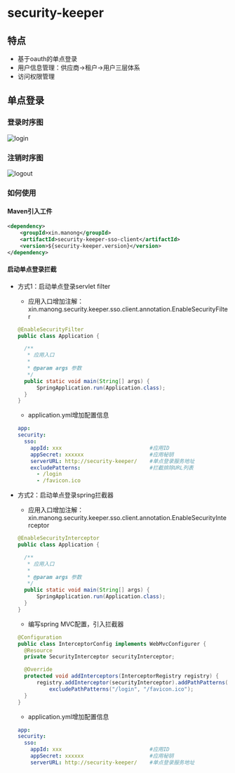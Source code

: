 # security-keeper

## 特点

* 基于oauth的单点登录
* 用户信息管理：供应商->租户->用户三层体系
* 访问权限管理

## 单点登录

### 登录时序图

![login](https://github.com/frankcl/security-keeper/blob/main/images/sso_login.png)

### 注销时序图

![logout](https://github.com/frankcl/security-keeper/blob/main/images/sso_logout.png)

### 如何使用

#### Maven引入工件

```xml
<dependency>
    <groupId>xin.manong</groupId>
    <artifactId>security-keeper-sso-client</artifactId>
    <version>${security-keeper.version}</version>
</dependency>
```

#### 启动单点登录拦截

* 方式1：启动单点登录servlet filter
  * 应用入口增加注解：xin.manong.security.keeper.sso.client.annotation.EnableSecurityFilter
  ```java
  @EnableSecurityFilter
  public class Application {

    /**
     * 应用入口
     *
     * @param args 参数
     */
    public static void main(String[] args) {
        SpringApplication.run(Application.class);
    }
  }
  ```
  * application.yml增加配置信息
  ```yaml
  app:
  security:
    sso:
      appId: xxx                            #应用ID
      appSecret: xxxxxx                     #应用秘钥
      serverURL: http://security-keeper/    #单点登录服务地址
      excludePatterns:                      #拦截排除URL列表
        - /login
        - /favicon.ico
  ```
  
* 方式2：启动单点登录spring拦截器
  * 应用入口增加注解：xin.manong.security.keeper.sso.client.annotation.EnableSecurityInterceptor
  ```java
  @EnableSecurityInterceptor
  public class Application {

    /**
     * 应用入口
     *
     * @param args 参数
     */
    public static void main(String[] args) {
        SpringApplication.run(Application.class);
    }
  }
  ```
  * 编写spring MVC配置，引入拦截器
  ```java
  @Configuration
  public class InterceptorConfig implements WebMvcConfigurer {
    @Resource
    private SecurityInterceptor securityInterceptor;
  
    @Override
    protected void addInterceptors(InterceptorRegistry registry) {
        registry.addInterceptor(securityInterceptor).addPathPatterns("/**").
            excludePathPatterns("/login", "/favicon.ico");
    }
  }
  ```
  * application.yml增加配置信息
  ```yaml
  app:
  security:
    sso:
      appId: xxx                            #应用ID
      appSecret: xxxxxx                     #应用秘钥
      serverURL: http://security-keeper/    #单点登录服务地址
  ```

